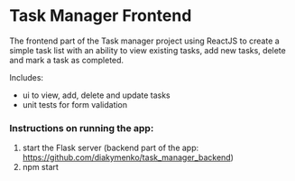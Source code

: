 # Task Manager Frontend

The frontend part of the Task manager project using ReactJS to create a simple task list with an ability to view existing tasks, add new tasks, delete and mark a task as completed. 

Includes:

- ui to view, add, delete and update tasks
- unit tests for form validation

### Instructions on running the app:

1. start the Flask server (backend part of the app: https://github.com/diakymenko/task_manager_backend)
2. npm start

